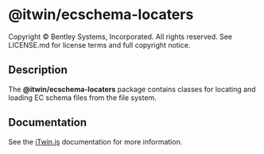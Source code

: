 # @itwin/ecschema-locaters

Copyright © Bentley Systems, Incorporated. All rights reserved. See LICENSE.md for license terms and full copyright notice.

## Description

The **@itwin/ecschema-locaters** package contains classes for locating and loading EC schema files from the file system.

## Documentation

See the [iTwin.js](https://www.itwinjs.org) documentation for more information.
